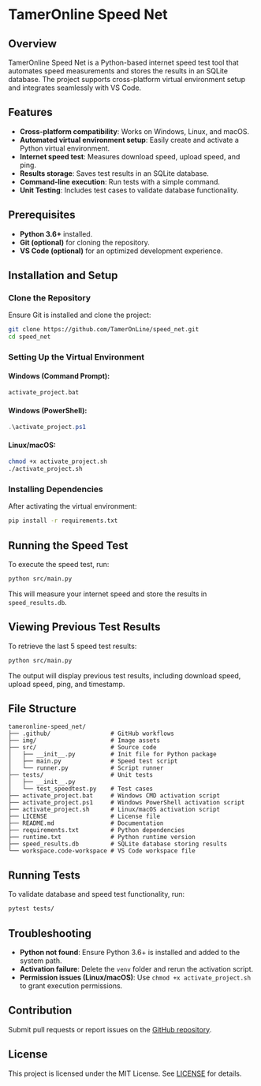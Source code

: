 # TamerOnline Speed Net

## Overview
TamerOnline Speed Net is a Python-based internet speed test tool that automates speed measurements and stores the results in an SQLite database. The project supports cross-platform virtual environment setup and integrates seamlessly with VS Code.

## Features
- **Cross-platform compatibility**: Works on Windows, Linux, and macOS.
- **Automated virtual environment setup**: Easily create and activate a Python virtual environment.
- **Internet speed test**: Measures download speed, upload speed, and ping.
- **Results storage**: Saves test results in an SQLite database.
- **Command-line execution**: Run tests with a simple command.
- **Unit Testing**: Includes test cases to validate database functionality.

## Prerequisites
- **Python 3.6+** installed.
- **Git (optional)** for cloning the repository.
- **VS Code (optional)** for an optimized development experience.

## Installation and Setup

### Clone the Repository
Ensure Git is installed and clone the project:
```bash
git clone https://github.com/TamerOnLine/speed_net.git
cd speed_net
```

### Setting Up the Virtual Environment
#### Windows (Command Prompt):
```cmd
activate_project.bat
```
#### Windows (PowerShell):
```powershell
.\activate_project.ps1
```
#### Linux/macOS:
```bash
chmod +x activate_project.sh
./activate_project.sh
```

### Installing Dependencies
After activating the virtual environment:
```bash
pip install -r requirements.txt
```

## Running the Speed Test
To execute the speed test, run:
```bash
python src/main.py
```
This will measure your internet speed and store the results in `speed_results.db`.

## Viewing Previous Test Results
To retrieve the last 5 speed test results:
```bash
python src/main.py
```
The output will display previous test results, including download speed, upload speed, ping, and timestamp.

## File Structure
```
tameronline-speed_net/
├── .github/                 # GitHub workflows
├── img/                     # Image assets
├── src/                     # Source code
│   ├── __init__.py          # Init file for Python package
│   ├── main.py              # Speed test script
│   └── runner.py            # Script runner
├── tests/                   # Unit tests
│   ├── __init__.py
│   └── test_speedtest.py    # Test cases
├── activate_project.bat     # Windows CMD activation script
├── activate_project.ps1     # Windows PowerShell activation script
├── activate_project.sh      # Linux/macOS activation script
├── LICENSE                  # License file
├── README.md                # Documentation
├── requirements.txt         # Python dependencies
├── runtime.txt              # Python runtime version
├── speed_results.db         # SQLite database storing results
└── workspace.code-workspace # VS Code workspace file
```

## Running Tests
To validate database and speed test functionality, run:
```bash
pytest tests/
```

## Troubleshooting
- **Python not found**: Ensure Python 3.6+ is installed and added to the system path.
- **Activation failure**: Delete the `venv` folder and rerun the activation script.
- **Permission issues (Linux/macOS)**: Use `chmod +x activate_project.sh` to grant execution permissions.

## Contribution
Submit pull requests or report issues on the [GitHub repository](https://github.com/TamerOnLine/speed_net).

## License
This project is licensed under the MIT License. See [LICENSE](LICENSE) for details.

